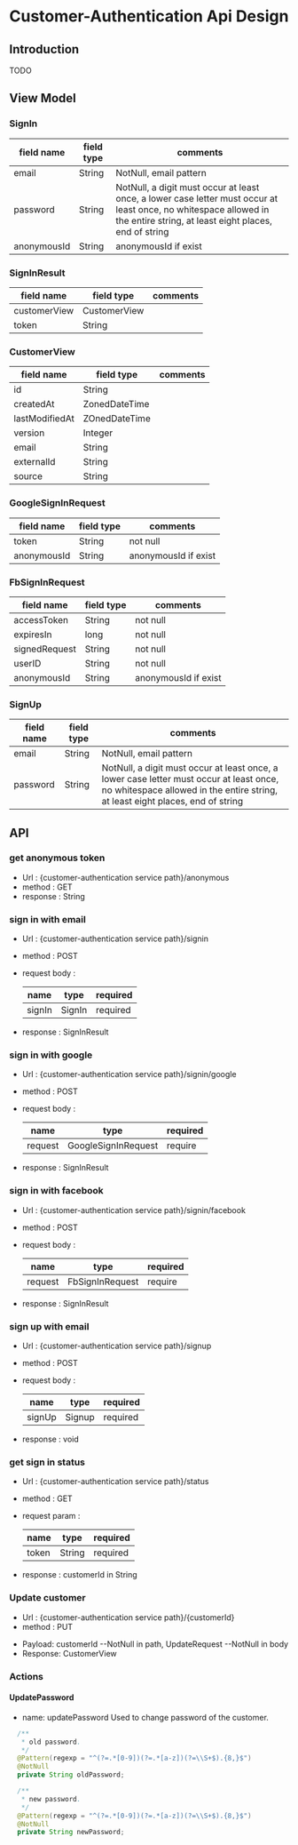 # Customer-Authentication Api Design

## Introduction

TODO

## View Model

### SignIn

| field name | field type | comments |
|-|-|-|
| email | String | NotNull, email pattern |
| password | String | NotNull, a digit must occur at least once, a lower case letter must occur at least once,  no whitespace allowed in the entire string, at least eight places, end of string |
| anonymousId| String | anonymousId if exist

### SignInResult

| field name | field type | comments |
|-|-|-|
| customerView | CustomerView | |
| token | String | |

### CustomerView

| field name | field type | comments |
|-|-|-|
| id | String | |
| createdAt | ZonedDateTime | |
| lastModifiedAt | ZOnedDateTime | |
| version | Integer | |
| email | String | |
| externalId | String | |
| source | String | |

### GoogleSignInRequest

| field name | field type | comments |
|-|-|-|
| token | String | not null|
| anonymousId| String | anonymousId if exist

### FbSignInRequest

| field name | field type | comments |
|-|-|-|
| accessToken | String | not null|
| expiresIn | long | not null |
| signedRequest | String | not null|
| userID | String | not null|
| anonymousId| String | anonymousId if exist

### SignUp

| field name | field type | comments |
|-|-|-|
| email | String | NotNull, email pattern |
| password | String | NotNull, a digit must occur at least once, a lower case letter must occur at least once,  no whitespace allowed in the entire string, at least eight places, end of string |


## API

### get anonymous token

* Url : {customer-authentication service path}/anonymous
* method : GET
* response : String

### sign in with email

* Url : {customer-authentication service path}/signin
* method : POST
* request body :

  | name | type | required |
  |-|-|-|
  | signIn | SignIn | required |

* response : SignInResult

### sign in with google

* Url : {customer-authentication service path}/signin/google
* method : POST
* request body :

  | name | type | required |
  |-|-|-|
  | request | GoogleSignInRequest | require |

* response : SignInResult

### sign in with facebook

* Url : {customer-authentication service path}/signin/facebook
* method : POST
* request body :

  | name | type | required |
  |-|-|-|
  | request | FbSignInRequest | require |

* response : SignInResult

### sign up with email

* Url : {customer-authentication service path}/signup
* method : POST
* request body :

  | name | type | required |
  |-|-|-|
  | signUp | Signup | required |

* response : void

### get sign in status

* Url : {customer-authentication service path}/status
* method : GET
* request param :

  | name | type | required |
  |-|-|-|
  | token | String | required |

* response : customerId in String

### Update customer

* Url : {customer-authentication service path}/{customerId}
* method : PUT
- Payload: customerId --NotNull in path, UpdateRequest --NotNull in body
- Response: CustomerView

### Actions
#### UpdatePassword
- name: updatePassword
Used to change password of the customer.
```java
  /**
   * old password.
   */
  @Pattern(regexp = "^(?=.*[0-9])(?=.*[a-z])(?=\\S+$).{8,}$")
  @NotNull
  private String oldPassword;

  /**
   * new password.
   */
  @Pattern(regexp = "^(?=.*[0-9])(?=.*[a-z])(?=\\S+$).{8,}$")
  @NotNull
  private String newPassword;
```

